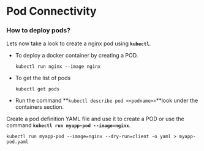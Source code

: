 # Pod Connectivity

### How to deploy pods?

Lets now take a look to create a nginx pod using **`kubectl`**.

*   To deploy a docker container by creating a POD.

    ```
    kubectl run nginx --image nginx
    ```



*   To get the list of pods

    ```
    kubectl get pods
    ```


* Run the command **`kubectl describe pod <<podname>>`**look under the containers section.

Create a pod definition YAML file and use it to create a POD or use the command **`kubectl run myapp-pod --image=nginx`**.

```
kubectl run myapp-pod --image=nginx --dry-run=client -o yaml > myapp-pod.yaml
```
